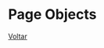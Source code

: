 # Page Objects



[Voltar](https://github.com/andresilveiraleite/java_webdriver_novos_conceitos/blob/master/docs/c-estrategia-teste/001_estrategia.md) 

